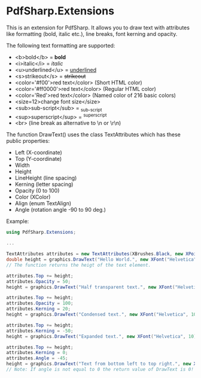 # PdfSharp.Extensions
This is an extension for PdfSharp. It allows you to draw text with attributes like formatting (bold, italic etc.), line breaks, font kerning and opacity.

The following text formatting are supported:

- &lt;b>bold&lt;/b> = <b>bold</b>
- &lt;i>italic&lt;/i> = <i>italic</i>
- &lt;u>underlined&lt;/u> = <u>underlined</u>
- &lt;s>strikeout&lt;/s> = <s>strikeout</s>
- &lt;color='#f00'>red text&lt;/color> (Short HTML color)
- &lt;color='#ff0000'>red text&lt;/color> (Regular HTML color)
- &lt;color='Red'>red text&lt;/color> (Named color of 216 basic colors)
- &lt;size=12>change font size&lt;/size>
- &lt;sub>sub-script&lt;/sub> = <sub>sub-script</sub>
- &lt;sup>superscript&lt;/sup> = <sup>superscript</sup>
- &lt;br> (line break as alternative to \n or \r\n)

The function DrawText() uses the class TextAttributes which has these public properties:

- Left (X-coordinate)
- Top (Y-coordinate)
- Width
- Height
- LineHeight (line spacing)
- Kerning (letter spacing)
- Opacity (0 to 100)
- Color (XColor)
- Align (enum TextAlign)
- Angle (rotation angle -90 to 90 deg.)

Example:
```C#
using PdfSharp.Extensions;

...

TextAttributes attributes = new TextAttributes(XBrushes.Black, new XPoint(20, 20));
double height = graphics.DrawText("Hello World.", new XFont("Helvetica", 10), attributes);
// The function returns the heigt of the text element.

attributes.Top += height;
attributes.Opacity = 50;
height = graphics.DrawText("Half transparent text.", new XFont("Helvetica", 10), attributes);

attributes.Top += height;
attributes.Opacity = 100;
attributes.Kerning = 20;
height = graphics.DrawText("Condensed text.", new XFont("Helvetica", 10), attributes);

attributes.Top += height;
attributes.Kerning = -50;
height = graphics.DrawText("Expanded text.", new XFont("Helvetica", 10), attributes);

attributes.Top += height;
attributes.Kerning = 0;
attributes.Angle = -45;
height = graphics.DrawText("Text from bottom left to top right.", new XFont("Helvetica", 10), attributes);
// Note: If angle is not equal to 0 the return value of DrawText is 0!
```
